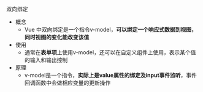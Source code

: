 双向绑定
- 概念
    - Vue 中双向绑定是一个指令v-model，**可以绑定一个响应式数据到视图，同时视图的变化能改变该值**
- 使用
    - 通常在**表单项**上使用v-model，还可以在自定义组件上使用，表示某个值的输入和输出控制
- 原理  
    - v-model是一个指令，**实际上是value属性的绑定及input事件监听**，事件回调函数中会做相应变量的更新操作
